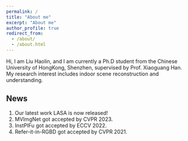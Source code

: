 ```yaml
---
permalink: /
title: "About me"
excerpt: "About me"
author_profile: true
redirect_from: 
  - /about/
  - /about.html
---
```


Hi, I am Liu Haolin, and I am currently a Ph.D student from the Chinese University of HongKong, Shenzhen, 
supervised by Prof. Xiaoguang Han. <br>
My research interest includes indoor scene reconstruction and understanding.

## News
1. Our latest work LASA is now released!
2. MVImgNet got accepted by CVPR 2023. 
3. InstPIFu got accepted by ECCV 2022.
4. Refer-it-in-RGBD got accepted by CVPR 2021.

